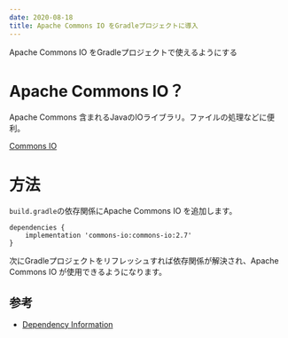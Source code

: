 ```yaml
---
date: 2020-08-18
title: Apache Commons IO をGradleプロジェクトに導入
---
```


Apache Commons IO をGradleプロジェクトで使えるようにする

<!--more-->

# Apache Commons IO？

Apache Commons 含まれるJavaのIOライブラリ。ファイルの処理などに便利。

[Commons IO](https://commons.apache.org/proper/commons-io/)

# 方法

`build.gradle`の依存関係にApache Commons IO を追加します。

```
dependencies {
    implementation 'commons-io:commons-io:2.7'
}
```

次にGradleプロジェクトをリフレッシュすれば依存関係が解決され、Apache Commons IO が使用できるようになります。

## 参考

- [Dependency Information](https://commons.apache.org/proper/commons-io/dependency-info.html)

